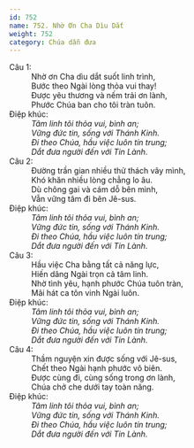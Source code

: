 ```yaml
---
id: 752
name: 752. Nhờ Ơn Cha Dìu Dắt
weight: 752
category: Chúa dẫn đưa
---
```

<dl><dt>Câu 1:</dt><dd data-verse="1">Nhờ ơn Cha dìu dắt suốt linh trình, <br/>Bước theo Ngài lòng thỏa vui thay! <br/>Được yêu thương và nếm trải ơn lành, <br/>Phước Chúa ban cho tôi tràn tuôn. </dd><dt>Điệp khúc:</dt><dd data-chorus="1"><em>Tâm linh tôi thỏa vui, bình an; <br/>Vững đức tin, sống với Thánh Kinh. <br/>Đi theo Chúa, hầu việc luôn tín trung; <br/>Dắt đưa người đến với Tin Lành. </em></dd><dt>Câu 2:</dt><dd data-verse="2">Đường trần gian nhiều thử thách vây mình, <br/>Khó khăn nhiều lòng chẳng lo âu. <br/>Dù chông gai và cám dỗ bên mình, <br/>Vẫn vững tâm đi bên Jê-sus. </dd><dt>Điệp khúc:</dt><dd data-chorus="1"><em>Tâm linh tôi thỏa vui, bình an; <br/>Vững đức tin, sống với Thánh Kinh. <br/>Đi theo Chúa, hầu việc luôn tín trung; <br/>Dắt đưa người đến với Tin Lành. </em></dd><dt>Câu 3:</dt><dd data-verse="3">Hầu việc Cha bằng tất cả năng lực, <br/>Hiến dâng Ngài trọn cả tâm linh. <br/>Nhờ tình yêu, hạnh phước Chúa tuôn tràn, <br/>Mãi hát ca tôn vinh Ngài luôn. </dd><dt>Điệp khúc:</dt><dd data-chorus="1"><em>Tâm linh tôi thỏa vui, bình an; <br/>Vững đức tin, sống với Thánh Kinh. <br/>Đi theo Chúa, hầu việc luôn tín trung; <br/>Dắt đưa người đến với Tin Lành. </em></dd><dt>Câu 4:</dt><dd data-verse="4">Thầm nguyện xin được sống với Jê-sus, <br/>Chết theo Ngài hạnh phước vô biên. <br/>Được cùng đi, cùng sống trong ơn lành, <br/>Chúa chở che dưới tay toàn năng. </dd><dt>Điệp khúc:</dt><dd data-chorus="1"><em>Tâm linh tôi thỏa vui, bình an; <br/>Vững đức tin, sống với Thánh Kinh. <br/>Đi theo Chúa, hầu việc luôn tín trung; <br/>Dắt đưa người đến với Tin Lành. </em></dd></dl>
